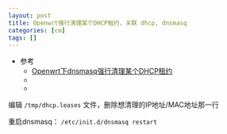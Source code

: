 ```yaml
---
layout: post
title: Openwrt强行清理某个DHCP租约，关联 dhcp, dnsmasq
categories: [cm]
tags: []
---
```


* 参考
  * [Openwrt下dnsmasq强行清理某个DHCP租约](https://hiwbb.com/2021/10/openwrt-release-dhcp-client/)
  * []()
  * []()


编辑 `/tmp/dhcp.leases` 文件，删除想清理的IP地址/MAC地址那一行

重启dnsmasq： `/etc/init.d/dnsmasq restart`















































































